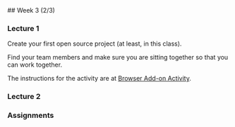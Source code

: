 <div class="week">

<div class="week_heading" markdown="1">
## Week 3 (2/3)
</div>


<div class="column_materials"  markdown="1">



### Lecture 1



Create your first open source project (at least, in this class).

Find your team members and make sure you are sitting together so that
you can work together.


The instructions for the activity are at [Browser Add-on Activity](https://cs.nyu.edu/~joannakl/ossd_s25/activities/browser_add-on_activity.html).




### Lecture 2



</div>

<div class="column_assign"  markdown="1">




### Assignments

<!--
Due by the end of the week (i.e., Sunday)
- make your blog post, address in it the questions in the Code of Conduct activity and reflect on your experience working on an add-on project. 


Due by February 12
- with your group, continue working on the add-on project (make sure you keep your live log updated when you meet with your team to work on this project, for each meeting note who was present)
- make sure that the project follows all the best practices of open source
- prepare a 5 minute presentation about your project (to be delivered in front of the class on Feb 13)
-->



</div>
</div>
